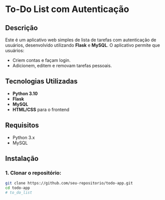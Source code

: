 # To-Do List com Autenticação

## Descrição
Este é um aplicativo web simples de lista de tarefas com autenticação de usuários, desenvolvido utilizando **Flask** e **MySQL**. O aplicativo permite que usuários:
- Criem contas e façam login.
- Adicionem, editem e removam tarefas pessoais.

## Tecnologias Utilizadas
- **Python 3.10**
- **Flask**
- **MySQL**
- **HTML/CSS** para o frontend

## Requisitos
- Python 3.x
- MySQL

## Instalação

### 1. Clonar o repositório:
```bash
git clone https://github.com/seu-repositorio/todo-app.git
cd todo-app
#   t o _ d o _ l i s t  
 